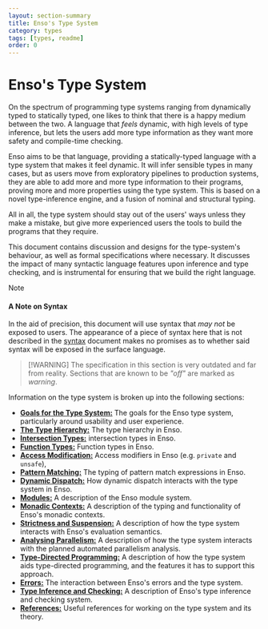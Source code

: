 ```yaml
---
layout: section-summary
title: Enso's Type System
category: types
tags: [types, readme]
order: 0
---
```


# Enso's Type System

On the spectrum of programming type systems ranging from dynamically typed to
statically typed, one likes to think that there is a happy medium between the
two. A language that _feels_ dynamic, with high levels of type inference, but
lets the users add more type information as they want more safety and
compile-time checking.

Enso aims to be that language, providing a statically-typed language with a type
system that makes it feel dynamic. It will infer sensible types in many cases,
but as users move from exploratory pipelines to production systems, they are
able to add more and more type information to their programs, proving more and
more properties using the type system. This is based on a novel type-inference
engine, and a fusion of nominal and structural typing.

All in all, the type system should stay out of the users' ways unless they make
a mistake, but give more experienced users the tools to build the programs that
they require.

This document contains discussion and designs for the type-system's behaviour,
as well as formal specifications where necessary. It discusses the impact of
many syntactic language features upon inference and type checking, and is
instrumental for ensuring that we build the right language.

> [!NOTE]
>
> #### A Note on Syntax
>
> In the aid of precision, this document will use syntax that _may not_ be
> exposed to users. The appearance of a piece of syntax here that is not
> described in the [syntax](../syntax/README.md) document makes no promises as
> to whether said syntax will be exposed in the surface language.

> [!WARNING] The specification in this section is very outdated and far from
> reality. Sections that are known to be _"off"_ are marked as _warning_.

Information on the type system is broken up into the following sections:

- [**Goals for the Type System:**](./goals.md) The goals for the Enso type
  system, particularly around usability and user experience.
- [**The Type Hierarchy:**](./hierarchy.md) The type hierarchy in Enso.
- [**Intersection Types:**](./intersection-types.md) intersection types in Enso.
- [**Function Types:**](./function-types.md) Function types in Enso.
- [**Access Modification:**](./access-modifiers.md) Access modifiers in Enso
  (e.g. `private` and `unsafe`),
- [**Pattern Matching:**](./pattern-matching.md) The typing of pattern match
  expressions in Enso.
- [**Dynamic Dispatch:**](./dynamic-dispatch.md) How dynamic dispatch interacts
  with the type system in Enso.
- [**Modules:**](./modules.md) A description of the Enso module system.
- [**Monadic Contexts:**](./contexts.md) A description of the typing and
  functionality of Enso's monadic contexts.
- [**Strictness and Suspension:**](./evaluation.md) A description of how the
  type system interacts with Enso's evaluation semantics.
- [**Analysing Parallelism:**](./parallelism.md) A description of how the type
  system interacts with the planned automated parallelism analysis.
- [**Type-Directed Programming:**](./type-directed-programming.md) A description
  of how the type system aids type-directed programming, and the features it has
  to support this approach.
- [**Errors:**](./errors.md) The interaction between Enso's errors and the type
  system.
- [**Type Inference and Checking:**](./inference-and-checking.md) A description
  of Enso's type inference and checking system.
- [**References:**](./references.md) Useful references for working on the type
  system and its theory.
